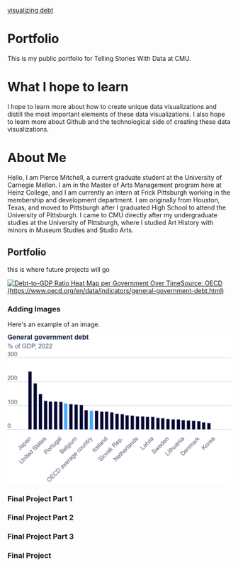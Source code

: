 [visualizing debt](visualizing-government-debt)
# Portfolio
This is my public portfolio for Telling Stories With Data at CMU.

# What I hope to learn
I hope to learn more about how to create unique data visualizations and distill the most important elements of these data visualizations. I also hope to learn more about Github and the technological side of creating these data visualizations.

# About Me
Hello, I am Pierce Mitchell, a current graduate student at the University of Carnegie Mellon. I am in the Master of Arts Management program here at Heinz College, and I am currently an intern at Frick Pittsburgh working in the membership and development department. I am originally from Houston, Texas, and moved to Pittsburgh after I graduated High School to attend the University of Pittsburgh. I came to CMU directly after my undergraduate studies at the University of Pittsburgh, where I studied Art History with minors in Museum Studies and Studio Arts. 

## Portfolio 
this is where future projects will go

<div class='tableauPlaceholder' id='viz1730763913358' style='position: relative'>
  <noscript>
    <a href='#'>
      <img alt='Debt-to-GDP Ratio Heat Map per Government Over TimeSource: OECD (https:&#47;&#47;www.oecd.org&#47;en&#47;data&#47;indicators&#47;general-government-debt.html) ' src='https:&#47;&#47;public.tableau.com&#47;static&#47;images&#47;As&#47;Assignment2_17307638604340&#47;Sheet1&#47;1_rss.png' style='border: none' />
    </a>
  </noscript>
  <object class='tableauViz'  style='display:none;'>
    <param name='host_url' value='https%3A%2F%2Fpublic.tableau.com%2F' />
    <param name='embed_code_version' value='3' /> 
    <param name='site_root' value='' />
    <param name='name' value='Assignment2_17307638604340&#47;Sheet1' />
    <param name='tabs' value='no' />
    <param name='toolbar' value='yes' />
    <param name='static_image' value='https:&#47;&#47;public.tableau.com&#47;static&#47;images&#47;As&#47;Assignment2_17307638604340&#47;Sheet1&#47;1.png' />
    <param name='animate_transition' value='yes' />
    <param name='display_static_image' value='yes' />
    <param name='display_spinner' value='yes' />
    <param name='display_overlay' value='yes' />
    <param name='display_count' value='yes' />
    <param name='language' value='en-US' />
    <param name='filter' value='publish=yes' /></object></div>

<script type='text/javascript'>                    
  var divElement = document.getElementById('viz1730763913358');                    
  var vizElement = divElement.getElementsByTagName('object')[0];                    
  vizElement.style.width='100%';vizElement.style.height=(divElement.offsetWidth*0.75)+'px';            var scriptElement = document.createElement('script');                    
  scriptElement.src = 'https://public.tableau.com/javascripts/api/viz_v1.js';                   
  vizElement.parentNode.insertBefore(scriptElement, vizElement);                
</script>

### Adding Images

Here's an example of an image.  

![2022 %GOP Debt Graph](export-2024-11-04T18_02_25.928Z.png)

### Final Project Part 1
### Final Project Part 2
### Final Project Part 3
### Final Project
